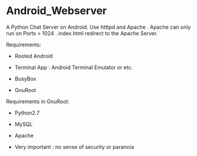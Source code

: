 # Android_Webserver
A Python Chat Server on Android. Use htttpd and Apache . Apache can only run on Ports > 1024 . index.html redirect to the Apache Server.

Requirements:
 
- Rooted Android 

- Terminal App      : Android Terminal Emulator or etc.

- BusyBox

- GnuRoot

Requirements in GnuRoot:

- Python2.7

- MySQL

- Apache

- Very important    : no sense of security or paranoia
